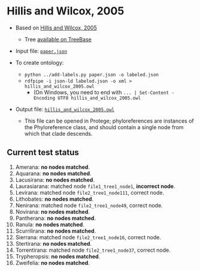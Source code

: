 # Hillis and Wilcox, 2005

* Based on [Hillis and Wilcox, 2005](http://www.sciencedirect.com/science/article/pii/S1055790304003240)
  * Tree [available on TreeBase](https://treebase.org/treebase-web/search/study/trees.html?id=1269)

* Input file: [`paper.json`](paper.json)
* To create ontology:
  * `python ../add-labels.py paper.json -o labeled.json`
  * `rdfpipe -i json-ld labeled.json -o xml > hillis_and_wilcox_2005.owl`
    * (On Windows, you need to end with `... | Set-Content -Encoding UTF8 hillis_and_wilcox_2005.owl`

* Output file: [`hillis_and_wilcox_2005.owl`](hillis_and_wilcox_2005.owl)
  * This file can be opened in Protege; phyloreferences are instances of the 
    Phyloreference class, and should contain a single node from which that
    clade descends.

## Current test status

1. Amerana: **no nodes matched**.
2. Aquarana: **no nodes matched**.
3. Lacusirana: **no nodes matched**.
4. Laurasiarana: matched node `file1_tree1_node1`, **incorrect node**.
5. Levirana: matched node `file2_tree1_node111`, correct node.
6. Lithobates: **no nodes matched**.
7. Nenirana: matched node `file2_tree1_node49`, correct node.
8. Novirana: **no nodes matched**.
9. Pantherana: **no nodes matched**.
10. Ranula: **no nodes matched**.
11. Scurrilirana: **no nodes matched**.
12. Sierrana: matched node `file2_tree1_node16`, correct node.
13. Stertirana: **no nodes matched**.
14. Torrentirana: matched node `file2_tree1_node37`, correct node.
15. Trypheropsis: **no nodes matched**.
16. Zweifelia: **no nodes matched**.
